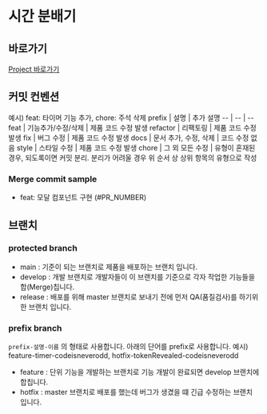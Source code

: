 # 시간 분배기

## 바로가기
[Project 바로가기](https://github.com/prgrms-fe-devcourse/FEDC2_TimeDivider_Root/projects?type=classic)

## 커밋 컨벤션
예시) feat: 타이머 기능 추가, chore: 주석 삭제
prefix | 설명 | 추가 설명
-- | -- | --
feat | 기능추가/수정/삭제 | 제품 코드 수정 발생
refactor | 리팩토링 | 제품 코드 수정 발생
fix | 버그 수정 | 제품 코드 수정 발생
docs | 문서 추가, 수정, 삭제 | 코드 수정 없음
style | 스타일 수정 | 제품 코드 수정 발생
chore | 그 외 모든 수정 | 유형이 혼재된 경우, 되도록이면 커밋 분리. 분리가 어려울 경우 위 순서 상 상위 항목의 유형으로 작성
 
### Merge commit sample
- feat: 모달 컴포넌트 구현 (#PR_NUMBER)
 
## 브랜치
### protected branch
- main : 기준이 되는 브랜치로 제품을 배포하는 브랜치 입니다.
- develop : 개발 브랜치로 개발자들이 이 브랜치를 기준으로 각자 작업한 기능들을 합(Merge)칩니다.
- release : 배포를 위해 master 브랜치로 보내기 전에 먼저 QA(품질검사)를 하기위한 브랜치 입니다.
### prefix branch
`prefix-설명-이름` 의 형태로 사용합니다.
아래의 단어를 prefix로 사용합니다. 
예시) feature-timer-codeisneverodd, hotfix-tokenRevealed-codeisneverodd
- feature : 단위 기능을 개발하는 브랜치로 기능 개발이 완료되면 develop 브랜치에 합칩니다.
- hotfix : master 브랜치로 배포를 했는데 버그가 생겼을 떄 긴급 수정하는 브랜치 입니다.
